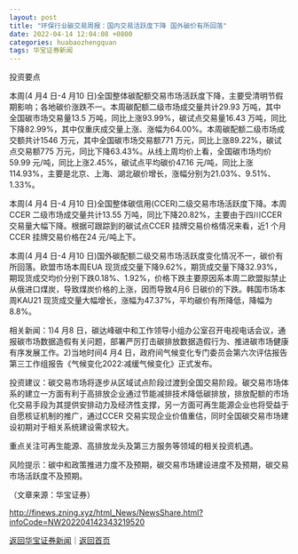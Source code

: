 ```yaml
---
layout: post
title: "环保行业碳交易周报：国内交易活跃度下降 国外碳价有所回落"
date: 2022-04-14 12:04:08 +0800
categories: huabaozhengquan
tags: 华宝证券新闻
---
```

<p>投资要点</p>
 <p>本周(4 月4 日-4 月10 日)全国整体碳配额交易市场活跃度下降，主要受清明节假期影响；各地碳价涨跌不一。本周碳配额二级市场成交量共计29.93 万吨，其中全国碳市场交易量13.5 万吨，同比上涨93.99%，碳试点交易量16.43 万吨，同比下降82.99%，其中仅重庆成交量上涨、涨幅为64.00%。本周碳配额二级市场成交额共计1546 万元，其中全国碳市场交易额771 万元，同比上涨89.22%，碳试点交易额775 万元，同比下降63.43%。从线上周均价上看，全国碳市场均价59.99 元/吨，同比上涨2.45%，碳试点平均碳价47.16 元/吨，同比上涨114.93%，主要是北京、上海、湖北碳价增长，涨幅分别为21.03%、9.51%、1.33%。</p>
 <p>本周(4 月4 日-4 月10 日)全国整体碳信用(CCER)二级交易市场活跃度下降。本周CCER 二级市场成交量共计13.55 万吨，同比下降20.82%，主要由于四川CCER 交易量大幅下降。根据可跟踪到的碳试点CCER 挂牌交易价格情况来看，近1 个月CCER 挂牌交易价格在24 元/吨上下。</p>
 <p>本周(4 月4 日-4 月10 日)国外碳配额二级交易市场活跃度变化情况不一，碳价有所回落。欧盟市场本周EUA 现货成交量下降9.62%，期货成交量下降32.93%，期现货成交均价分别下跌0.18%、1.92%，价格下跌主要原因系本周二欧盟拟禁止从俄进口煤炭，导致煤炭价格的上涨，因而导致4月6 日碳价的下跌。韩国市场本周KAU21 现货成交量大幅增长，涨幅为47.37%，平均碳价有所降低，降幅为8.8%。</p>
 <p>相关新闻：1)4 月8 日，碳达峰碳中和工作领导小组办公室召开电视电话会议，通报碳市场数据造假有关问题，部署严厉打击碳排放数据造假行为、推进碳市场健康有序发展工作。2)当地时间4 月4 日，政府间气候变化专门委员会第六次评估报告第三工作组报告《气候变化2022:减缓气候变化》正式发布。</p>
 <p>投资建议：碳交易市场将逐步从区域试点阶段过渡到全国交易阶段。碳交易市场体系的建立一方面有利于高排放企业通过节能减排技术降低碳排放，排放配额的市场化交易手段为其提供安排动力及经济性支撑，另一方面可再生能源企业也将受益于自愿核证机制的推广，通过CCER 交易实现企业价值重估，同时全国碳交易市场建设初期对于相关系统建设需求较大。</p>
 <p>重点关注可再生能源、高排放龙头及第三方服务等领域的相关投资机遇。</p>
 <p>风险提示：碳中和政策推进力度不及预期，碳交易市场建设进度不及预期，碳交易市场活跃度不及预期。</p><p class="em_media">（文章来源：华宝证券）</p>

<http://finews.zning.xyz/html_News/NewsShare.html?infoCode=NW202204142343219520>

[返回华宝证券新闻](//finews.withounder.com/category/huabaozhengquan.html)｜[返回首页](//finews.withounder.com/)